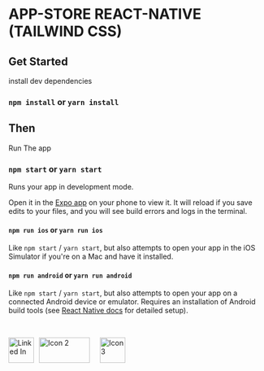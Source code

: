# APP-STORE REACT-NATIVE (TAILWIND CSS)

<!--## Overview-->

<!--![App Screenshot](./screenshots/snap1.png)-->

  

## Get Started

install dev dependencies

### `npm install` or `yarn install`

## Then

Run The app

### `npm start` or `yarn start`

Runs your app in development mode.

Open it in the [Expo app](https://expo.io) on your phone to view it. It will reload if you save edits to your files, and you will see build errors and logs in the terminal.

#### `npm run ios` or `yarn run ios`

Like `npm start` / `yarn start`, but also attempts to open your app in the iOS Simulator if you're on a Mac and have it installed.

#### `npm run android` or `yarn run android`

Like `npm start` / `yarn start`, but also attempts to open your app on a connected Android device or emulator. Requires an installation of Android build tools (see [React Native docs](https://facebook.github.io/react-native/docs/getting-started.html) for detailed setup).

<br />


<p style="display: flex; align-items: center;" align="left">
  <a href="https://www.linkedin.com/in/blessen-george-9360a9220/">
    <img alt="Linked In" title="Linked-In" src="https://cdn.pixabay.com/photo/2015/07/13/07/33/icons-842861_1280.png" width="50" height="50"/>
  </a>

  <a href="https://example.com">
    <img style="margin: 0 10px;" alt="Icon 2" title="Icon 2" src="https://cdn.pixabay.com/photo/2017/07/03/15/20/technology-2468063_1280.png" width="100" height="50"/>
  </a>

  <a href="https://example.com">
    <img style="margin: 0 10px;" alt="Icon 3" title="Icon 3" src="https://cdn.pixabay.com/photo/2015/07/13/07/33/icons-842861_1280.png" width="50" height="50"/>
  </a>
</p>


